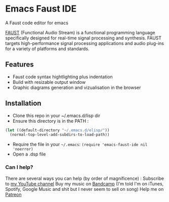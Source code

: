 # Emacs Faust IDE

A Faust code editor for emacs

[FAUST](http://faust.grame.fr) (Functional Audio Stream) is a functional programming language specifically designed for real-time signal processing and synthesis. FAUST targets high-performance signal processing applications and audio plug-ins for a variety of platforms and standards.

## Features
- Faust code syntax hightlighting plus indentation
- Build with resizable output window
- Graphic diagrams generation and vizualisation in the browser

## Installation

- Clone this repo in your ~/.emacs.d/lisp dir
- Ensure this directory is in the PATH :

```lisp
(let ((default-directory "~/.emacs.d/elisp/"))
  (normal-top-level-add-subdirs-to-load-path))
```
- Require the file in your `~/.emacs`:
`(require 'emacs-faust-ide nil 'noerror)`
- Open a .dsp file

### Can I help?
There are several ways you can help (by order of magnificence) :
Subscribe to [my YouTube channel](https://www.youtube.com/c/YassinPhilip-ManyRecords)
Buy my music on [Bandcamp](https://yassinphilip.bandcamp.com) (I'm told I'm on iTunes, Spotify, Google Music and shit but I never seem to sell on song)
Help me on [Patreon](http://www.patreon.com/yassinphilip)

